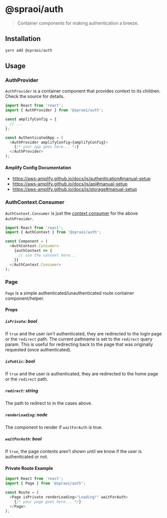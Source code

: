 # @spraoi/auth

> Container components for making authentication a breeze.

## Installation

```bash
yarn add @spraoi/auth
```

## Usage

### AuthProvider

`AuthProvider` is a container component that provides context to its children.
Check the source for details.

```javascript
import React from 'react';
import { AuthProvider } from '@spraoi/auth';

const amplifyConfig = {
  // ...
};

const AuthenticatedApp = (
  <AuthProvider amplifyConfig={amplifyConfig}>
    {/* your app goes here... */}
  </AuthProvider>
);
```

#### Amplify Config Documentation

- https://aws-amplify.github.io/docs/js/authentication#manual-setup
- https://aws-amplify.github.io/docs/js/api#manual-setup
- https://aws-amplify.github.io/docs/js/storage#manual-setup

### AuthContext.Consumer

`AuthContext.Consumer` is just the
[context consumer](https://reactjs.org/docs/context.html#contextconsumer) for
the above `AuthProvider`.

```javascript
import React from 'react';
import { AuthContext } from '@spraoi/auth';

const Component = (
  <AuthContext.Consumer>
    {authContext => {
      // use the context here...
    }}
  </AuthContext.Consumer>
);
```

### Page

`Page` is a simple authenticated/unauthenticated route container
component/helper.

#### Props

##### `isPrivate`: bool

If `true` and the user _isn&rsquo;t_ authenticated, they are redirected to the
login page or the `redirect` path. The current pathname is set to the `redirect`
query param. This is useful for redirecting back to the page that was originally
requested (once authenticated).

##### `isPublic`: bool

If `true` and the user _is_ authenticated, they are redirected to the home page
or the `redirect` path.

##### `redirect`: string

The path to redirect to in the cases above.

##### `renderLoading`: node

The component to render if `waitForAuth` is true.

##### `waitForAuth`: bool

If `true`, the page contents aren&rsquo;t shown until we know if the user is
authenticated or not.

#### Private Route Example

```javascript
import React from 'react';
import { Page } from '@spraoi/auth';

const Route = (
  <Page isPrivate renderLoading="Loading!" waitForAuth>
    {/* your page goes here... */}
  </Page>
);
```
